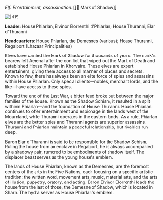 *Elf. Entertainment, assassination.* [[🐲 Mark of Shadow]]

![|415](https://5etools.seansbox.com/img/book/ERLW/046-1-32.webp)

**Leader:** House Phiarlan, Elvinor Elorrenthi d'Phiarlan; House Thuranni, Elar d'Thuranni

**Headquarters:** House Phiarlan, the Demesnes (various); House Thuranni, Regalport (Lhazaar Principalities)

Elves have carried the Mark of Shadow for thousands of years. The mark's bearers left Aerenal after the conflict that wiped out the Mark of Death and established House Phiarlan in Khorvaire. These elves are expert entertainers, giving them access to all manner of places and secrets. Known to few, there has always been an elite force of spies and assassins within House Phiarlan. Only special clients—nobles, merchant lords, and the like—have access to these spies.

Toward the end of the Last War, a bitter feud broke out between the major families of the house. Known as the Shadow Schism, it resulted in a split withinin Phiarlan—and the foundation of House Thuranni. House Phiarlan continues to offer entertainment and espionage in the lands west of the Mournland, while Thuranni operates in the eastern lands. As a rule, Phiarlan elves are the better spies and Thuranni agents are superior assassins. Thuranni and Phiarlan maintain a peaceful relationship, but rivalries run deep.

Baron Elar d'Thuranni is said to be responsible for the Shadow Schism. Ruling the house from an enclave in Regalport, he is always accompanied by a shadowy pair, rumored to be embodiments of shadow itself. The displacer beast serves as the young house's emblem.

The lands of House Phiarlan, known as the Demesnes, are the foremost centers of the arts in the Five Nations, each focusing on a specific artistic tradition: the written word, movement arts, music, material arts, and the arts of illusion, puppetry, oratory, and acting. Baron Elvinor Elorrenthi leads the house from the last of those, the Demesne of Shadow, which is located in Sharn. The hydra serves as House Phiarlan's emblem.
